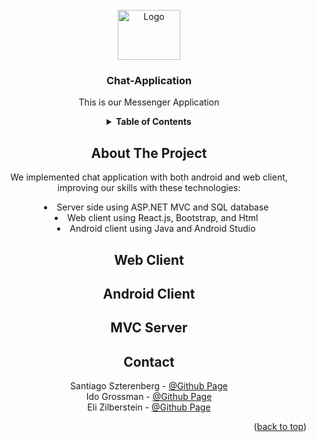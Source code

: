 <div id="top"></div>



<!-- PROJECT SHIELDS -->
<!--
*** I'm using markdown "reference style" links for readability.
*** Reference links are enclosed in brackets [ ] instead of parentheses ( ).
*** See the bottom of this document for the declaration of the reference variables
*** for contributors-url, forks-url, etc. This is an optional, concise syntax you may use.
*** https://www.markdownguide.org/basic-syntax/#reference-style-links
-->


<!-- PROJECT LOGO -->
<br />
<div align="center">
  <a href="https://github.com/Ido-Grossman/Chat-Application">
    <img src="https://github.com/Ido-Grossman/Chat-Application/blob/master/React/src/Pages/loginComponents/imagesLogin/image.jpeg" alt="Logo" width="100" height="80">
  </a>

<h3 align="center">Chat-Application</h3>

<p align="center">
  This is our Messenger Application
</p>


<!-- TABLE OF CONTENTS -->
<details>
  <summary><strong>Table of Contents</strong></summary>
  <ol>
    <li><a href="#about-the-project">About The Project</a></li>
    <li><a href="#web-client">Web Client</a></li>
    <li><a href="#android-client">Android Client</a></li>
    <li><a href="#mvc-server">MVC Server</a></li>
    <li><a href="#contact">Contact</a></li>    
  </ol>
</details>




<!-- ABOUT THE PROJECT -->
## About The Project

We implemented chat application with both android and web client, improving our skills with these technologies:
<ul style="list-style-position: inside; text-align: center;">
  <li>Server side using ASP.NET MVC and SQL database</li>
  <li>Web client using React.js, Bootstrap, and Html</li>
  <li>Android client using Java and Android Studio</li>
</ul>

<!-- Web Client -->
## Web Client

<!-- Android Client -->
## Android Client

<!-- MVC Server -->
##  MVC Server

<!-- CONTACT -->
## Contact

Santiago Szterenberg - [@Github Page](https://github.com/santisz7897)
<br>
Ido Grossman - [@Github Page](https://github.com/idog770)
<br>
Eli Zilberstein - [@Github Page](https://github.com/EliZilber)

<p align="right">(<a href="#top">back to top</a>)</p>




